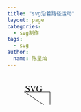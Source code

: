 ```yaml
---
title: "svg沿着路径运动"
layout: page
categories: 
  - svg制作
tags:
  - svg
author: 
  name: 陈星灿
---
```

<svg height="70" xmlns="http://www.w3.org/2000/svg">
  <g> 
    <text font-family="microsoft yahei" font-size="20" y="0" x="0">
      SVG
      <animateMotion path="M 40 40 H 100 V 80 Z" begin="0s" dur="3s" repeatCount="indefinite" />
    </text>
    <path d="M 40 40 H 100 V 80 Z" fill="transparent" stroke="black"></path>
  </g>
</svg>